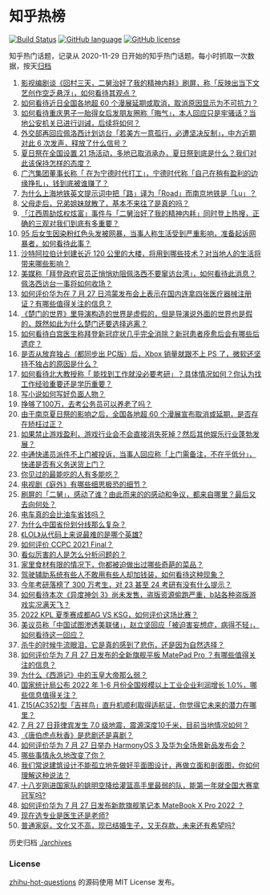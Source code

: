 # 知乎热榜
[![Build Status](https://github.com/ToWeLong/zhihu-hot-questions/workflows/CI/badge.svg)](https://github.com/ToWeLong/zhihu-hot-questions/actions)
[![GitHub language](https://img.shields.io/badge/language-golang-orange.svg)](https://golang.org/)
[![GitHub license](https://img.shields.io/github/license/ToWeLong/zhihu-hot-questions)](https://github.com/ToWeLong/zhihu-hot-questions/blob/main/LICENSE)

知乎热门话题，记录从 2020-11-29 日开始的知乎热门话题。每小时抓取一次数据，按天[归档](./archives)

<!-- BEGIN -->

1. [影视编剧谈《回村三天，二舅治好了我的精神内耗》刷屏，称「反映出当下文艺创作空乏悬浮」，如何看待其观点？](https://www.zhihu.com/question/545561412)
1. [如何看待近日全国各地超 60 个漫展延期或取消，取消原因显示为不可抗力？](https://www.zhihu.com/question/545597647)
1. [如何看待重庆男子一胎得女后发朋友圈称「晦气」，本人回应只是牢骚话？当地公安机关已进行训诫，后续将如何？](https://www.zhihu.com/question/545562138)
1. [外交部再回应佩洛西计划访台「若美方一意孤行，必遭坚决反制」，中方近期对此 6 次发声，释放了什么信号？](https://www.zhihu.com/question/545599434)
1. [夏日祭在全国设置 21 场活动，多地已取消承办，夏日祭到底是什么？我们对此该保持怎样的态度？](https://www.zhihu.com/question/545553100)
1. [广汽集团董事长称「 在为宁德时代打工」，宁德时代称「自己在稍有盈利的边缘挣扎」，钱到底被谁赚了？](https://www.zhihu.com/question/545524370)
1. [为什么上海地铁英文提示词中把「路」译为「Road」而南京地铁是「Lu」？](https://www.zhihu.com/question/545255479)
1. [父母走后，兄弟姐妹就散了，基本不来往了是真的吗？](https://www.zhihu.com/question/452496602)
1. [「江西周劼炫权炫富」事件与「二舅治好了我的精神内耗」同时登上热搜，正确的三观对我们到底有多重要？](https://www.zhihu.com/question/545601594)
1. [95 后女生因染粉红色头发被网暴，当事人称生活受到严重影响，准备起诉网暴者，如何看待此事？](https://www.zhihu.com/question/545531331)
1. [沙特阿拉伯计划建长近 120 公里的大楼，将用到哪些技术？对当地人的生活将带来哪些影响？](https://www.zhihu.com/question/545480673)
1. [美媒称「拜登政府官员正悄悄劝阻佩洛西不要窜访台湾」，如何看待此消息？佩洛西访台一事将如何收场？](https://www.zhihu.com/question/545429833)
1. [如何评价华为在 7 月 27 日鸿蒙发布会上表示在国内连拿四张医疗器械注册证？有哪些值得关注的信息？](https://www.zhihu.com/question/545630300)
1. [《楚门的世界》里导演构造的世界是虚假的，但是导演说外面的世界也是假的，既然如此为什么楚门还要选择逃离？](https://www.zhihu.com/question/538913297)
1. [如何看待白宫医生称拜登新冠症状几乎完全消除？新冠患者痊愈后会有哪些后遗症？](https://www.zhihu.com/question/545326713)
1. [是否从放弃独占（都同步出 PC版）后，Xbox 销量就跟不上 PS 了，微软还坚持不独占的原因是什么？](https://www.zhihu.com/question/537349949)
1. [如何看待北大教授称「 能找到工作就没必要考研」？具体情况如何？你认为找工作经验重要还是学历重要？](https://www.zhihu.com/question/545528473)
1. [写小说如何写好负面人物？](https://www.zhihu.com/question/61328215)
1. [挣够了100万，去考公务员可以养老了吗？](https://www.zhihu.com/question/545166188)
1. [由于南京夏日祭的影响之后，全国各地超 60 个漫展宣布取消或延期，是否存在矫枉过正？](https://www.zhihu.com/question/545491406)
1. [如果禁止游戏盈利，游戏行业会不会直接消失死掉？然后其他娱乐行业蓬勃发展？](https://www.zhihu.com/question/545376408)
1. [中通快递员派件不上门被投诉，当事人回应称「上门需备注，不在乎低分」，快递是否有义务送货上门？](https://www.zhihu.com/question/545534607)
1. [你见过的最能吃的人有多能吃？](https://www.zhihu.com/question/40594129)
1. [电视剧《庭外》有哪些细思极恐的细节？](https://www.zhihu.com/question/543215391)
1. [刷屏的「二舅」，感动了谁？由此而来的的感动和争议，都来自哪里？最后又去向何处？](https://www.zhihu.com/question/545525107)
1. [电车真的会比油车省钱吗？](https://www.zhihu.com/question/539130810)
1. [为什么中国省份划分线那么复杂？](https://www.zhihu.com/question/338576113)
1. [《LOL》从代码上来说最难的是哪个英雄?](https://www.zhihu.com/question/522118606)
1. [如何评价 CCPC 2021 Final？](https://www.zhihu.com/question/545288767)
1. [看似厉害的人是怎么分析问题的？](https://www.zhihu.com/question/304174916)
1. [家里食材有限的情况下，你都被迫做出过哪些奇葩的菜品？](https://www.zhihu.com/question/542322445)
1. [驾驶辅助系统有些人不敢用有些人却加钱装，如何看待这种现象？](https://www.zhihu.com/question/545180544)
1. [今年考研落榜了 300 万考生，对 23 甚至 24 考研有没有什么提示？](https://www.zhihu.com/question/521715966)
1. [如何看待本次《异度神剑 3》尚未发售，盗版资源偷跑严重，b站各种盗版游戏实况满天飞？](https://www.zhihu.com/question/545366170)
1. [2022 KPL 夏季赛成都AG VS KSG，如何评价这场比赛？](https://www.zhihu.com/question/545626725)
1. [美议员称「中国试图渗透美联储」，赵立坚回应「被迫害妄想症，病得不轻」，如何看待这一回应？](https://www.zhihu.com/question/545603261)
1. [杀牛的时候牛流眼泪，它是真的感到了悲伤，还是因为自然选择？](https://www.zhihu.com/question/310225388)
1. [如何评价华为 7 月 27 日发布的全新旗舰平板 MatePad Pro ？有哪些值得关注的信息？](https://www.zhihu.com/question/545539956)
1. [为什么《西游记》中的玉皇大帝那么弱？](https://www.zhihu.com/question/538585055)
1. [国家统计局公布 2022 年 1-6 月份全国规模以上工业企业利润增长 1.0%，哪些信息值得关注？](https://www.zhihu.com/question/545533527)
1. [Z15(AC352)型「吉祥鸟」直升机顺利取得适航证，你觉得它未来的潜力在哪里？](https://www.zhihu.com/question/545341961)
1. [7 月 27 日菲律宾发生 7.0 级地震，震源深度10千米，目前当地情况如何？](https://www.zhihu.com/question/545516953)
1. [《唐伯虎点秋香》是悲剧还是喜剧？](https://www.zhihu.com/question/436512119)
1. [如何评价华为 7 月 27 日举办 HarmonyOS 3 及华为全场景新品发布会？](https://www.zhihu.com/question/545550473)
1. [哪些事情永久地改变了你？](https://www.zhihu.com/question/26982970)
1. [我们常说建筑设计不能孤立地先做好平面图设计，再做立面和剖面图，你如何理解这种说法？](https://www.zhihu.com/question/23045842)
1. [十八岁刚进国家队的姚明空降给灌篮高手里最弱的队，能第一年就全国大赛拿冠军吗?](https://www.zhihu.com/question/438405250)
1. [如何评价华为 7 月 27 日发布新款旗舰笔记本 MateBook X Pro 2022 ？](https://www.zhihu.com/question/545543178)
1. [现在选专业是医生还是老师?](https://www.zhihu.com/question/544925951)
1. [普通家庭，文化又不高，现已结婚生子，又无存款，未来还有希望吗?](https://www.zhihu.com/question/545593879)

<!-- END -->

历史归档 [./archives](./archives)


### License
[zhihu-hot-questions](https://github.com/towelong/zhihu-hot-questions) 的源码使用 MIT License 发布。